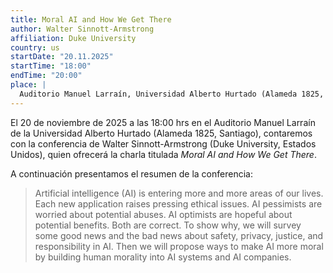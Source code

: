 ```yaml
---
title: Moral AI and How We Get There
author: Walter Sinnott-Armstrong
affiliation: Duke University
country: us
startDate: "20.11.2025"
startTime: "18:00"
endTime: "20:00"
place: |
  Auditorio Manuel Larraín, Universidad Alberto Hurtado (Alameda 1825, Santiago)
---
```


El 20 de noviembre de 2025 a las 18:00 hrs en el Auditorio Manuel Larraín de la Universidad Alberto Hurtado (Alameda 1825, Santiago), contaremos con la conferencia de Walter Sinnott-Armstrong (Duke University, Estados Unidos), quien ofrecerá la charla titulada _Moral AI and How We Get There_.

A continuación presentamos el resumen de la conferencia:

> Artificial intelligence (AI) is entering more and more areas of our lives. Each new application raises pressing ethical issues. AI pessimists are worried about potential abuses. AI optimists are hopeful about potential benefits. Both are correct. To show why, we will survey some good news and the bad news about safety, privacy, justice, and responsibility in AI. Then we will propose ways to make AI more moral by building human morality into AI systems and AI companies.
